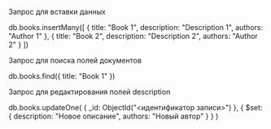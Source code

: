 Запрос для вставки данных

db.books.insertMany([
  {
    title: "Book 1",
    description: "Description 1",
    authors: "Author 1"
  },
  {
    title: "Book 2",
    description: "Description 2",
    authors: "Author 2"
  }
])

Запрос для поиска полей документов

db.books.find({ title: "Book 1" })

Запрос для редактирования полей description

db.books.updateOne(
  { _id: ObjectId("<идентификатор записи>") },
  { $set: { description: "Новое описание", authors: "Новый автор" } }
)
